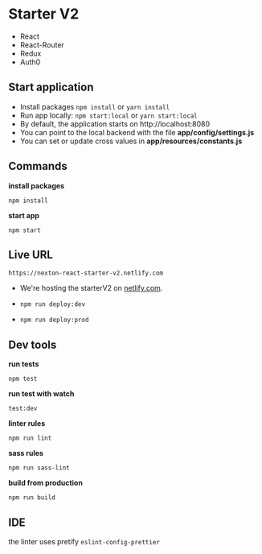 # Starter V2
- React
- React-Router
- Redux
- Auth0

## Start application

- Install packages `npm install` or `yarn install`
- Run app locally: `npm start:local` or `yarn start:local`
- By default, the application starts on http://localhost:8080
- You can point to the local backend with the file **app/config/settings.js**
- You can set or update cross values in **app/resources/constants.js**

## Commands

**install packages**

```ssh
npm install
```

**start app**

```ssh
npm start
```

## Live URL
```https://nexton-react-starter-v2.netlify.com```
- We're hosting the starterV2 on [netlify.com](https://app.netlify.com/teams/cristiansoria/sites). 

- ```npm run deploy:dev```
- ```npm run deploy:prod```

## Dev tools

**run tests**

```ssh
npm test
```

**run test with watch**

```ssh
test:dev
```

**linter rules**

```ssh
npm run lint
```

**sass rules**

```ssh
npm run sass-lint
```

**build from production**

```ssh
npm run build
```

## IDE

the linter uses pretify `eslint-config-prettier`
